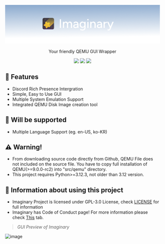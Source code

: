 <p align="center">
	<img src="https://github.com/dontpanic-studios/imaginary/blob/main/github-resource/logo.png?raw=true">
</p>

<p align="center">Your friendly QEMU GUI Wrapper</p>  
<p align="center">
	<a href="https://github.com/dontpanic-studios/imaginary/releases/latest"><img src="https://img.shields.io/github/v/release/dontpanic-studios/imaginary?label=latest&style=for-the-badge&"></a>
	<a href="https://github.com/dontpanic-studios/imaginary/releases"><img src="https://img.shields.io/github/downloads/dontpanic-studios/imaginary/latest/imaginary-setup.exe?style=for-the-badge&"></a>
	<a href="https://github.com/dontpanic-studios/imaginary/graphs/contributors"><img src="https://img.shields.io/github/contributors/dontpanic-studios/imaginary?style=for-the-badge&"></a>
</p>  

## 👀 Features
- Discord Rich Presence Intergration
- Simple, Easy to Use GUI
- Multiple System Emulation Support
- Integrated QEMU Disk Image creation tool
  
## 🚩 Will be supported
- Multiple Language Support (eg. en-US, ko-KR)

## ⚠ Warning!
- From downloading source code directly from Github, QEMU File does not included on the source file. You have to copy full installation of QEMU(>=9.0.0-rc2) into "src/qemu" directory.
- This project requires Python>=3.12.3, not older than 3.12 version.

## 📜 Information about using this project
- Imaginary Project is licensed under GPL-3.0 License, check [LICENSE](https://github.com/dontpanic-studios/imaginary/blob/main/LICENSE) for full information
- Imaginary has Code of Conduct page! For more information please check [This](https://github.com/dontpanic-studios/imaginary?tab=coc-ov-file) tab.

> *GUI Preview of Imaginary*
  
![image](https://github.com/dontpanic-studios/imaginary/assets/89384053/dd946ef7-9f54-4d22-9def-209c20204f7f)
